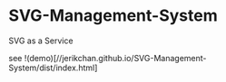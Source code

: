 # SVG-Management-System

SVG as a Service

see !(demo)[//jerikchan.github.io/SVG-Management-System/dist/index.html]
